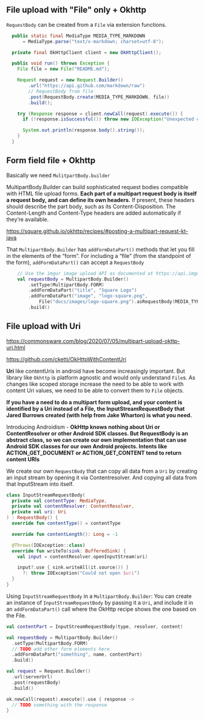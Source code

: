 
## File upload with "File" only + Okhttp

`RequestBody` can be created from a `File` via extension functions.

```java
  public static final MediaType MEDIA_TYPE_MARKDOWN
      = MediaType.parse("text/x-markdown; charset=utf-8");

  private final OkHttpClient client = new OkHttpClient();

  public void run() throws Exception {
    File file = new File("README.md");

    Request request = new Request.Builder()
        .url("https://api.github.com/markdown/raw")
        // RequestBody from file
        .post(RequestBody.create(MEDIA_TYPE_MARKDOWN, file))
        .build();

    try (Response response = client.newCall(request).execute()) {
      if (!response.isSuccessful()) throw new IOException("Unexpected code " + response);

      System.out.println(response.body().string());
    }
  }
```




## Form field file + Okhttp

Basically we need `MulitpartBody.builder`

MultipartBody.Builder can build sophisticated request bodies compatible with HTML file upload forms. **Each part of a multipart request body is itself a request body, and can define its own headers.** If present, these headers should describe the part body, such as its Content-Disposition. The Content-Length and Content-Type headers are added automatically if they’re available.

https://square.github.io/okhttp/recipes/#posting-a-multipart-request-kt-java

That `MultipartBody.Builder` has `addFormDataPart()` methods that let you fill in the elements of the “form”. 
For including a “file” (from the standpoint of the form), `addFormDataPart()` can accept a `RequestBody`

```kt
    // Use the imgur image upload API as documented at https://api.imgur.com/endpoints/image
    val requestBody = MultipartBody.Builder()
        .setType(MultipartBody.FORM)
        .addFormDataPart("title", "Square Logo")
        .addFormDataPart("image", "logo-square.png",
            File("docs/images/logo-square.png").asRequestBody(MEDIA_TYPE_PNG))
        .build()
```

## File upload with Uri

https://commonsware.com/blog/2020/07/05/multipart-upload-okttp-uri.html

https://github.com/cketti/OkHttpWithContentUri

**Uri** like contentUris in android have become increasingly important.
But library like `Okhttp` is platform agnostic and would only understand `File`s.
As changes like scoped storage increase the need to be able to work with content Uri values, we need to be able to convert them to `File` objects.

**If you have a need to do a multipart form upload, and your content is identified by a Uri instead of a File, the InputStreamRequestBody that Jared Burrows created (with help from Jake Wharton) is what you need.**

Introducing Androidism - **OkHttp knows nothing about Uri or ContentResolver or other Android SDK classes. But RequestBody is an abstract class, so we can create our own implementation that can use Android SDK classes for our own Android projects. Intents like ACTION_GET_DOCUMENT or ACTION_GET_CONTENT tend to return content URIs**

We create our own `RequestBody` that can copy all data from a `Uri` by creating an input stream by opening it via Contentresolver.
And copying all data from that InputStream into itself.

```kt
class InputStreamRequestBody(
  private val contentType: MediaType,
  private val contentResolver: ContentResolver,
  private val uri: Uri
) : RequestBody() {
  override fun contentType() = contentType

  override fun contentLength(): Long = -1

  @Throws(IOException::class)
  override fun writeTo(sink: BufferedSink) {
    val input = contentResolver.openInputStream(uri)

    input?.use { sink.writeAll(it.source()) }
      ?: throw IOException("Could not open $uri")
  }
}
```

Using `InputStreamRequestBody` in a `MultipartBody.Builder`:
You can create an instance of `InputStreamRequestBody` by passing it a `Uri`,
 and include it in an `addFormDataPart()` call where the OkHttp recipe shows the one based on the File. 

```kt
val contentPart = InputStreamRequestBody(type, resolver, content)

val requestBody = MultipartBody.Builder()
  .setType(MultipartBody.FORM)
  // TODO add other form elements here
  .addFormDataPart("something", name, contentPart)
  .build()

val request = Request.Builder()
  .url(serverUrl)
  .post(requestBody)
  .build()

ok.newCall(request).execute().use { response ->
  // TODO something with the response
}
```
